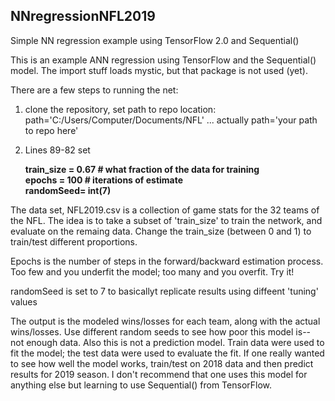 ## NNregressionNFL2019
Simple NN regression example using TensorFlow 2.0 and Sequential()

This is an example ANN regression using TensorFlow and the Sequential() model. 
The import stuff loads mystic, but that package is not used (yet).

There are a few steps to running the net:

1. clone the repository, set path to repo location:
  path='C:/Users/Computer/Documents/NFL' ... actually path='your path to repo here'
2. Lines 89-82 set 

   **train_size = 0.67  # what fraction of the data for training**  
   **epochs = 100  # iterations of estimate**  
   **randomSeed= int(7)**
   
   
The data set, NFL2019.csv is a collection of game stats for the 32 teams of the NFL.  The idea is to take a subset of 'train_size' to train the network, and evaluate on the remaing data.  Change the train_size (between 0 and 1) to train/test different proportions.

Epochs is the number of steps in the forward/backward estimation process. Too few and you underfit the model; too many and you overfit.  Try it!

randomSeed is set to 7 to basicallyt replicate results using diffeent 'tuning' values

The output is the modeled wins/losses for each team, along with the actual wins/losses.  Use different random seeds to see how poor this model is-- not enough data.  Also this is not a prediction model.  Train data were used to fit the model; the test data were used to evaluate the fit.   If one really wanted to see how well the model works, train/test on 2018 data and then predict results for 2019 season.   I don't recommend that one uses this model for anything else but learning to use Sequential() from TensorFlow.


